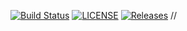 [![Build Status](https://www.travis-ci.com/angelntenev/sem.svg?branch=master)](https://www.travis-ci.com/angelntenev/sem)
[![LICENSE](https://img.shields.io/github/license/angelntenev/sem.svg?style=flat-square)](https://github.com/angelntenev/sem/blob/master/LICENSE)
[![Releases](https://img.shields.io/github/release/angelntenev/sem/all.svg?style=flat-square)](https://github.com/angelntenev/sem/releases)
//